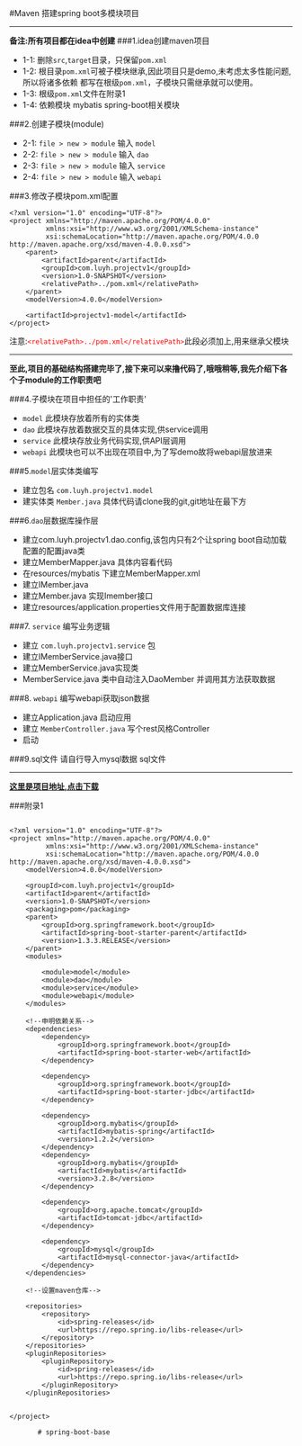 #Maven 搭建spring boot多模块项目

***
**备注:所有项目都在idea中创建**
###1.idea创建maven项目
   - 1-1:  删除`src`,`target`目录，只保留`pom.xml`
   - 1-2:  根目录`pom.xml`可被子模块继承,因此项目只是demo,未考虑太多性能问题,所以将诸多依赖
           都写在根级`pom.xml`，子模块只需继承就可以使用。
   - 1-3:  根级`pom.xml`文件在附录1
   - 1-4:  依赖模块 mybatis spring-boot相关模块
   
###2.创建子模块(module)

   - 2-1: `file > new > module` 输入 `model`
   - 2-2: `file > new > module` 输入 `dao`
   - 2-3: `file > new > module` 输入 `service`
   - 2-4: `file > new > module` 输入 `webapi`
   
###3.修改子模块pom.xml配置
```   
<?xml version="1.0" encoding="UTF-8"?>
<project xmlns="http://maven.apache.org/POM/4.0.0"
         xmlns:xsi="http://www.w3.org/2001/XMLSchema-instance"
         xsi:schemaLocation="http://maven.apache.org/POM/4.0.0 http://maven.apache.org/xsd/maven-4.0.0.xsd">
    <parent>
        <artifactId>parent</artifactId>
        <groupId>com.luyh.projectv1</groupId>
        <version>1.0-SNAPSHOT</version>
        <relativePath>../pom.xml</relativePath>
    </parent>
    <modelVersion>4.0.0</modelVersion>

    <artifactId>projectv1-model</artifactId>
</project>
```
注意:<font color="red">`<relativePath>../pom.xml</relativePath>`</font>此段必须加上,用来继承父模块


****
**至此,项目的基础结构搭建完毕了,接下来可以来撸代码了,哦哦稍等,我先介绍下各个子module的工作职责吧**

###4.子模块在项目中担任的'工作职责'

  - `model`   此模块存放着所有的实体类
  - `dao`     此模块存放着数据交互的具体实现,供service调用
  - `service` 此模块存放业务代码实现,供API层调用
  - `webapi`  此模块也可以不出现在项目中,为了写demo故将webapi层放进来

###5.`model`层实体类编写

  - 建立包名 `com.luyh.projectv1.model`
  - 建实体类 `Member.java` 具体代码请clone我的git,git地址在最下方

###6.`dao`层数据库操作层
  - 建立com.luyh.projectv1.dao.config,该包内只有2个让spring boot自动加载配置的配置java类
  - 建立MemberMapper.java 具体内容看代码
  - 在resources/mybatis 下建立MemberMapper.xml
  - 建立IMember.java
  - 建立Member.java 实现Imember接口
  - 建立resources/application.properties文件用于配置数据库连接

###7. `service` 编写业务逻辑
  - 建立 `com.luyh.projectv1.service` 包
  - 建立IMemberService.java接口
  - 建立MemberService.java实现类
  - MemberService.java 类中自动注入DaoMember 并调用其方法获取数据

###8. `webapi` 编写webapi获取json数据
 - 建立Application.java 启动应用
 - 建立 `MemberController.java` 写个rest风格Controller
 - 启动
 
###9.sql文件  请自行导入mysql数据 sql文件
****

**[这里是项目地址,点击下载](https://github.com/luyunhua/spring-boot-base)**

  
  
  
  
###附录1
```

<?xml version="1.0" encoding="UTF-8"?>
<project xmlns="http://maven.apache.org/POM/4.0.0"
         xmlns:xsi="http://www.w3.org/2001/XMLSchema-instance"
         xsi:schemaLocation="http://maven.apache.org/POM/4.0.0 http://maven.apache.org/xsd/maven-4.0.0.xsd">
    <modelVersion>4.0.0</modelVersion>

    <groupId>com.luyh.projectv1</groupId>
    <artifactId>parent</artifactId>
    <version>1.0-SNAPSHOT</version>
    <packaging>pom</packaging>
    <parent>
        <groupId>org.springframework.boot</groupId>
        <artifactId>spring-boot-starter-parent</artifactId>
        <version>1.3.3.RELEASE</version>
    </parent>
    <modules>

        <module>model</module>
        <module>dao</module>
        <module>service</module>
        <module>webapi</module>
    </modules>

    <!--申明依赖关系-->
    <dependencies>
        <dependency>
            <groupId>org.springframework.boot</groupId>
            <artifactId>spring-boot-starter-web</artifactId>
        </dependency>

        <dependency>
            <groupId>org.springframework.boot</groupId>
            <artifactId>spring-boot-starter-jdbc</artifactId>
        </dependency>

        <dependency>
            <groupId>org.mybatis</groupId>
            <artifactId>mybatis-spring</artifactId>
            <version>1.2.2</version>
        </dependency>
        <dependency>
            <groupId>org.mybatis</groupId>
            <artifactId>mybatis</artifactId>
            <version>3.2.8</version>
        </dependency>

        <dependency>
            <groupId>org.apache.tomcat</groupId>
            <artifactId>tomcat-jdbc</artifactId>
        </dependency>

        <dependency>
            <groupId>mysql</groupId>
            <artifactId>mysql-connector-java</artifactId>
        </dependency>
    </dependencies>

    <!--设置maven仓库-->

    <repositories>
        <repository>
            <id>spring-releases</id>
            <url>https://repo.spring.io/libs-release</url>
        </repository>
    </repositories>
    <pluginRepositories>
        <pluginRepository>
            <id>spring-releases</id>
            <url>https://repo.spring.io/libs-release</url>
        </pluginRepository>
    </pluginRepositories>


</project>
```
    
           # spring-boot-base
